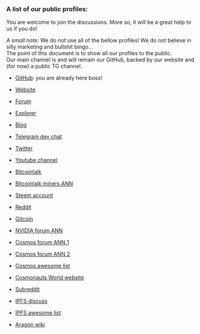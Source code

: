 ### A list of our public profiles:

You are welcome to join the discussions. More so, it will be a great help to us if you do!

*A small note:* 
We do not use all of the bellow profiles! We do not believe in silly marketing and bullshit bingo... <br>
The point of this document is to show all our profiles to the public. <br>
Our main channel is and will remain our GitHub, backed by our website and (for now) a public TG channel.

- [GitHub](https://github.com/cybercongress): you are already here boss!

- [Website](https://cybercongress.ai/)

- [Forum](https://ai.cybercongress.ai/)

- [Explorer](https://cyberd.ai/)

- [Blog](https://cybercongress.ai/post/)

- [Telegram dev chat](https://t.me/fuckgoogle)

- [Twitter](https://twitter.com/cyber_devs)

- [Youtube channel](https://www.youtube.com/channel/UCXgkFmGLhUcXSTp6d4cWEvg/featured)

- [Bitcointalk](https://bitcointalk.org/index.php?topic=5199195)

- [Bitcointalk miners ANN](https://bitcointalk.org/index.php?topic=5198920.0)

- [Steem account](https://steemit.com/@cybercongress)

- [Reddit](https://www.reddit.com/r/cybercongress/)

- [Gitcoin](https://gitcoin.co/profile/cybercongress)

- [NVIDIA forum ANN](https://devtalk.nvidia.com/default/topic/1066194/cuda-programming-and-performance/cuda-cards-diversification-looking-for-ideas-validators-programmers-cyber-consensus-computer/)

- [Cosmos forum ANN 1](https://forum.cosmos.network/t/cyber-like-google-but-cyber-distributed-supercomputer-for-answers-looking-for-validators/2950)

- [Cosmos forum ANN 2](https://forum.cosmos.network/t/cyber-a-distributed-super-intelligence-for-provable-and-relevant-answers-explanations-wp-faq/3045)

- [Cosmos awesome list](https://github.com/cosmos/awesome)

- [Cosmonauts World website](https://cosmonauts.world/)

- [Subreddit](https://www.reddit.com/r/cybercongress/)

- [IPFS discuss](https://discuss.ipfs.io/t/a-consensus-computer-on-top-of-ipfs-that-uses-ipfs-hashes-to-create-cyberlinks/6786)

- [IPFS awesome list](https://github.com/ipfs/awesome-ipfs)

- [Aragon wiki](https://wiki.aragon.org/about/projects/)
